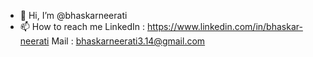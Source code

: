 - 👋 Hi, I’m @bhaskarneerati
- 📫 How to reach me
  LinkedIn : https://www.linkedin.com/in/bhaskar-neerati
  Mail : bhaskarneerati3.14@gmail.com

<!---
bhaskarneerati/bhaskarneerati is a ✨ special ✨ repository because its `README.md` (this file) appears on your GitHub profile.
You can click the Preview link to take a look at your changes.
--->
